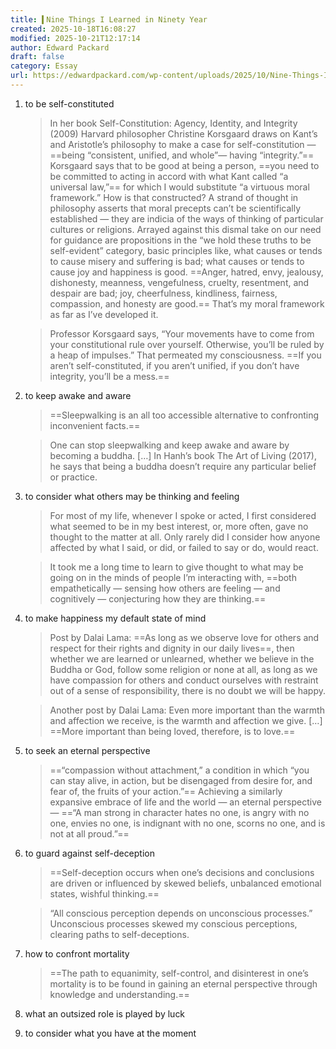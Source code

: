 ```yaml
---
title: ▍Nine Things I Learned in Ninety Year
created: 2025-10-18T16:08:27
modified: 2025-10-21T12:17:14
author: Edward Packard
draft: false
category: Essay
url: https://edwardpackard.com/wp-content/uploads/2025/10/Nine-Things-I-Learned-In-Ninety-Years.pdf
---
```


1. to be self-constituted

	> In her book Self-Constitution: Agency, Identity, and Integrity (2009) Harvard philosopher Christine Korsgaard draws on Kant’s and Aristotle’s philosophy to make a case for self-constitution — ==being “consistent, unified, and whole”— having “integrity.”== Korsgaard says that to be good at being a person, ==you need to be committed to acting in accord with what Kant called “a universal law,”== for which I would substitute “a virtuous moral framework.” How is that constructed? A strand of thought in philosophy asserts that moral precepts can’t be scientifically established — they are indicia of the ways of thinking of particular cultures or religions. Arrayed against this dismal take on our need for guidance are propositions in the “we hold these truths to be self-evident” category, basic principles like, what causes or tends to cause misery and suffering is bad; what causes or tends to cause joy and happiness is good. ==Anger, hatred, envy, jealousy, dishonesty, meanness, vengefulness, cruelty, resentment, and despair are bad; joy, cheerfulness, kindliness, fairness, compassion, and honesty are good.== That’s my moral framework as far as I’ve developed it.

	> Professor Korsgaard says, “Your movements have to come from your constitutional rule over yourself. Otherwise, you’ll be ruled by a heap of impulses.” That permeated my consciousness. ==If you aren’t self-constituted, if you aren’t unified, if you don’t have integrity, you’ll be a mess.==

2. to keep awake and aware

	> ==Sleepwalking is an all too accessible alternative to confronting inconvenient facts.==

	> One can stop sleepwalking and keep awake and aware by becoming a buddha. […] In Hanh’s book The Art of Living (2017), he says that being a buddha doesn’t require any particular belief or practice.

3. to consider what others may be thinking and feeling

	> For most of my life, whenever I spoke or acted, I first considered what seemed to be in my best interest, or, more often, gave no thought to the matter at all. Only rarely did I consider how anyone affected by what I said, or did, or failed to say or do, would react.

	> It took me a long time to learn to give thought to what may be going on in the minds of people I’m interacting with, ==both empathetically — sensing how others are feeling — and cognitively — conjecturing how they are thinking.==

4. to make happiness my default state of mind

	> Post by Dalai Lama: ==As long as we observe love for others and respect for their rights and dignity in our daily lives==, then whether we are learned or unlearned, whether we believe in the Buddha or God, follow some religion or none at all, as long as we have compassion for others and conduct ourselves with restraint out of a sense of responsibility, there is no doubt we will be happy.

	> Another post by Dalai Lama: Even more important than the warmth and affection we receive, is the warmth and affection we give. […] ==More important than being loved, therefore, is to love.==

5. to seek an eternal perspective

	> ==“compassion without attachment,” a condition in which “you can stay alive, in action, but be disengaged from desire for, and fear of, the fruits of your action.”== Achieving a similarly expansive embrace of life and the world — an eternal perspective — ==“A man strong in character hates no one, is angry with no one, envies no one, is indignant with no one, scorns no one, and is not at all proud.”==

6. to guard against self-deception

	> ==Self-deception occurs when one’s decisions and conclusions are driven or influenced by skewed beliefs, unbalanced emotional states, wishful thinking.==

	> “All conscious perception depends on unconscious processes.” Unconscious processes skewed my conscious perceptions, clearing paths to self-deceptions.

7. how to confront mortality

	> ==The path to equanimity, self-control, and disinterest in one’s mortality is to be found in gaining an eternal perspective through knowledge and understanding.==

8. what an outsized role is played by luck
9. to consider what you have at the moment
